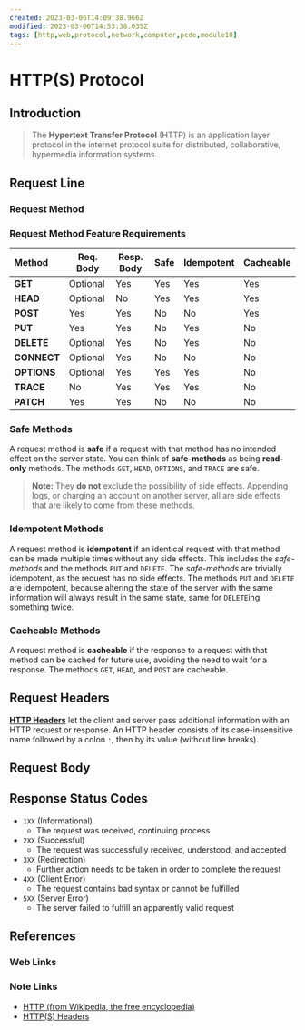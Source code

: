 ```yaml
---
created: 2023-03-06T14:09:38.966Z
modified: 2023-03-06T14:53:38.035Z
tags: [http,web,protocol,network,computer,pcde,module10]
---
```

# HTTP(S) Protocol

## Introduction

>The **Hypertext Transfer Protocol** (HTTP) is an application layer protocol in
>the internet protocol suite for distributed, collaborative,
>hypermedia information systems.

## Request Line

### Request Method

### Request Method Feature Requirements

| Method      | Req. Body | Resp. Body | Safe | Idempotent | Cacheable |
| :---------- | --------- | ---------- | ---- | ---------- | --------- |
| **GET**     | Optional  | Yes        | Yes  | Yes        | Yes       |
| **HEAD**    | Optional  | No         | Yes  | Yes        | Yes       |
| **POST**    | Yes       | Yes        | No   | No         | Yes       |
| **PUT**     | Yes       | Yes        | No   | Yes        | No        |
| **DELETE**  | Optional  | Yes        | No   | Yes        | No        |
| **CONNECT** | Optional  | Yes        | No   | No         | No        |
| **OPTIONS** | Optional  | Yes        | Yes  | Yes        | No        |
| **TRACE**   | No        | Yes        | Yes  | Yes        | No        |
| **PATCH**   | Yes       | Yes        | No   | No         | No        |

### Safe Methods

A request method is **safe** if a request with
that method has no intended effect on the server state.
You can think of **safe-methods** as being **read-only** methods.
The methods `GET`, `HEAD`, `OPTIONS`, and `TRACE` are safe.

>**Note:** They **do not** exclude the possibility of side effects.
>Appending logs, or charging an account on another server,
>all are side effects that are likely to come from these methods.

### Idempotent Methods

A request method is **idempotent** if an identical request with
that method can be made multiple times without any side effects.
This includes the *safe-methods* and the methods `PUT` and `DELETE`.
The *safe-methods* are trivially idempotent,
as the request has no side effects.
The methods `PUT` and `DELETE` are idempotent,
because altering the state of the server with the same information
will always result in the same state, same for `DELETE`ing something twice.

### Cacheable Methods

A request method is **cacheable** if the response to a request with
that method can be cached for future use, avoiding the need to wait for a response.
The methods `GET`, `HEAD`, and `POST` are cacheable.

## Request Headers

[**HTTP Headers**][http-headers-zk] let the client and
server pass additional information with an HTTP request or response.
An HTTP header consists of its case-insensitive name followed by a colon `:`,
then by its value (without line breaks).

## Request Body

## Response Status Codes

* `1XX` (Informational)
  * The request was received, continuing process
* `2XX` (Successful)
  * The request was successfully received, understood, and accepted
* `3XX` (Redirection)
  * Further action needs to be taken in order to complete the request
* `4XX` (Client Error)
  * The request contains bad syntax or cannot be fulfilled
* `5XX` (Server Error)
  * The server failed to fulfill an apparently valid request


## References

### Web Links

<!-- Hidden References -->

### Note Links

* [HTTP (from Wikipedia, the free encyclopedia)][http-wiki]
* [HTTP(S) Headers][http-headers-zk]

<!-- Hidden References -->
[http-wiki]: https://en.wikipedia.org/wiki/HTTP "HTTP (from Wikipedia, the free encyclopedia)"
[http-headers-zk]: ./http-headers.md "HTTP(S) Headers"
